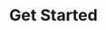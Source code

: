---
title: Get Started
weight: 10
description: In this section, you will find the first step to start using Charles.
---